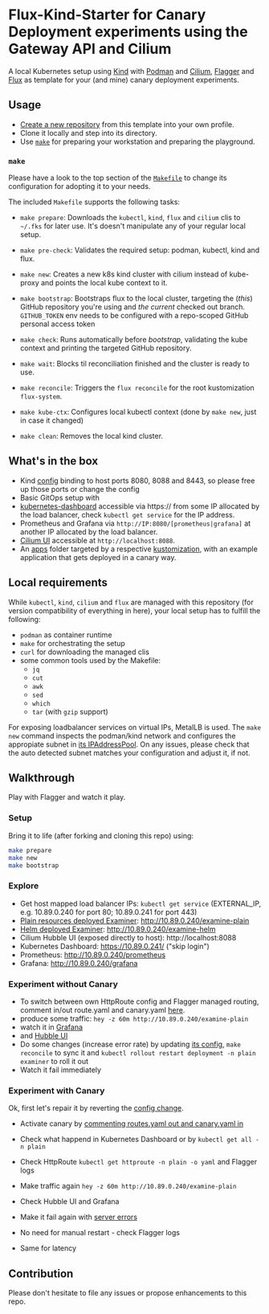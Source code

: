 # Flux-Kind-Starter for Canary Deployment experiments using the Gateway API and Cilium

A local Kubernetes setup using [Kind](https://kind.sigs.k8s.io/) with [Podman](https://podman.io/) and [Cilium](https://cilium.io/), [Flagger](https://flagger.app/) and [Flux](https://fluxcd.io/) as template for your (and mine) canary deployment experiments.

## Usage

* [Create a new repository](https://github.com/heubeck/flux-kind-flagger-cilium/generate) from this template into your own profile.
* Clone it locally and step into its directory.
* Use [`make`](#make) for preparing your workstation and preparing the playground.

### `make`

Please have a look to the top section of the [`Makefile`](Makefile) to change its configuration for adopting it to your needs.

The included `Makefile` supports the following tasks:

* `make prepare`:
  Downloads the `kubectl`, `kind`, `flux` and `cilium` clis to `~/.fks` for later use. It's doesn't manipulate any of your regular local setup.

* `make pre-check`:
  Validates the required setup: podman, kubectl, kind and flux.

* `make new`:
  Creates a new k8s kind cluster with cilium instead of kube-proxy and points the local kube context to it.

* `make bootstrap`:
  Bootstraps flux to the local cluster, targeting the (_this_) GitHub repository you're using and _the current_ checked out branch.
  `GITHUB_TOKEN` env needs to be configured with a repo-scoped GitHub personal access token

* `make check`:
  Runs automatically before _bootstrap_, validating the kube context and printing the targeted GitHub repository.

* `make wait`:
  Blocks til reconciliation finished and the cluster is ready to use.

* `make reconcile`:
  Triggers the `flux reconcile` for the root kustomization `flux-system`.

* `make kube-ctx`:
  Configures local kubectl context (done by `make new`, just in case it changed)

* `make clean`:
  Removes the local kind cluster.

## What's in the box

* Kind [config](.kind/config.yaml) binding to host ports 8080, 8088 and 8443, so please free up those ports or change the config
* Basic GitOps setup with
* [kubernetes-dashboard](https://github.com/kubernetes/dashboard/tree/master/charts/helm-chart/kubernetes-dashboard) accessible via https:// from some IP allocated by the load balancer, check `kubectl get service` for the IP address.
* Prometheus and Grafana via `http://IP:8080/[prometheus|grafana]`  at another IP allocated by the load balancer.
* [Cilium UI](https://github.com/cilium/hubble-ui) accessible at `http://localhost:8088`.
* An [apps](apps) folder targeted by a respective [kustomization](local-cluster/apps.yaml), with an example application that gets deployed in a canary way.

## Local requirements

While `kubectl`, `kind`, `cilium` and `flux` are managed with this repository (for version compatibility of everything in here), your local setup has to fulfill the following:

* `podman` as container runtime
* `make` for orchestrating the setup
* `curl` for downloading the managed clis
* some common tools used by the Makefile:
  * `jq`
  * `cut`
  * `awk`
  * `sed`
  * `which`
  * `tar` (with `gzip` support)

For exposing loadbalancer services on virtual IPs, MetalLB is used. The `make new` command inspects the podman/kind network and configures the appropiate subnet in [its IPAddressPool](.kind/metallb/ip-address-pool.yaml).
On any issues, please check that the auto detected subnet matches your configuration and adjust it, if not.

## Walkthrough

Play with Flagger and watch it play.

### Setup

Bring it to life (after forking and cloning this repo) using:

```sh
make prepare
make new
make bootstrap
```

### Explore

* Get host mapped load balancer IPs: `kubectl get service` (EXTERNAL_IP, e.g. 10.89.0.240 for port 80; 10.89.0.241 for port 443)
* [Plain resources deployed Examiner](apps/plain): http://10.89.0.240/examine-plain
* [Helm deployed Examiner](apps/helm): http://10.89.0.240/examine-helm
* Cilium Hubble UI (exposed directly to host): http://localhost:8088
* Kubernetes Dashboard: https://10.89.0.241/ ("skip login")
* Prometheus: http://10.89.0.240/prometheus
* Grafana: http://10.89.0.240/grafana

### Experiment without Canary

* To switch between own HttpRoute config and Flagger managed routing, comment in/out route.yaml and canary.yaml
  [here](apps/plain/kustomization.yaml).
* produce some traffic:
  `hey -z 60m http://10.89.0.240/examine-plain`
* watch it in [Grafana](http://10.89.0.240/grafana/d/3g264CZVz/hubble-l7-http-metrics-by-workload?orgId=1&refresh=30s&from=now-5m&to=now&var-DS_PROMETHEUS=prometheus&var-cluster=&var-destination_namespace=plain&var-destination_workload=examiner&var-reporter=client&var-source_namespace=All&var-source_workload=All)
* and [Hubble UI](http://localhost:8088/?namespace=plain)
* Do some changes (increase error rate) by updating [its config](apps/plain/configmap.yaml), `make reconcile` to sync it and `kubectl rollout restart deployment -n plain examiner` to roll it out
* Watch it fail immediately

### Experiment with Canary

Ok, first let's repair it by reverting the [config change](apps/plain/configmap.yaml).

* Activate canary by [commenting routes.yaml out and canary.yaml in](apps/plain/kustomization.yaml)
* Check what happend in Kubernetes Dashboard or by `kubectl get all -n plain`
* Check HttpRoute `kubectl get httproute -n plain -o yaml` and Flagger logs

* Make traffic again
  `hey -z 60m http://10.89.0.240/examine-plain`
* Check Hubble UI and Grafana
* Make it fail again with [server errors](apps/plain/configmap.yaml)
* No need for manual restart - check Flagger logs
* Same for latency

## Contribution

Please don't hesitate to file any issues or propose enhancements to this repo.
